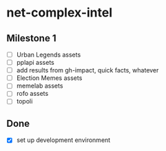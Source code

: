 # net-complex-intel

## Milestone 1

- [ ] Urban Legends assets
- [ ] pplapi assets
- [ ] add results from gh-impact, quick facts, whatever
- [ ] Election Memes assets
- [ ] memelab assets
- [ ] rofo assets
- [ ] topoli

## Done

- [x] set up development environment
